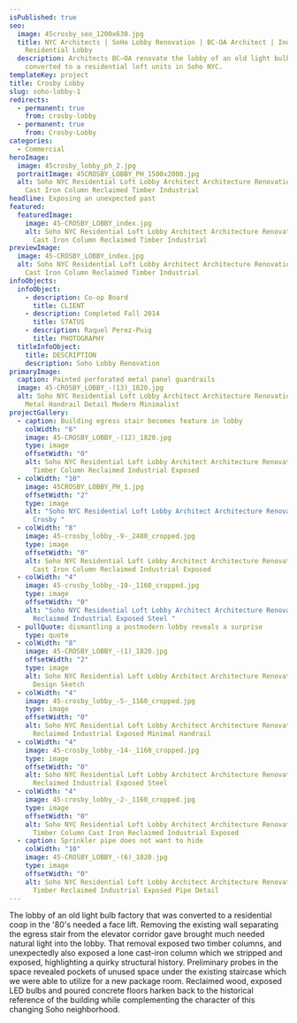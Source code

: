 ```yaml
---
isPublished: true
seo:
  image: 45crosby_seo_1200x630.jpg
  title: NYC Architects | SoHo Lobby Renovation | BC-OA Architect | Industrial
    Residential Lobby
  description: Architects BC—OA renovate the lobby of an old light bulb factory
    converted to a residential loft units in Soho NYC.
templateKey: project
title: Crosby Lobby
slug: soho-lobby-1
redirects:
  - permanent: true
    from: crosby-lobby
  - permanent: true
    from: Crosby-Lobby
categories:
  - Commercial
heroImage:
  image: 45crosby_lobby_ph_2.jpg
  portraitImage: 45CROSBY_LOBBY_PH_1500x2000.jpg
  alt: Soho NYC Residential Loft Lobby Architect Architecture Renovation Renovate
    Cast Iron Column Reclaimed Timber Industrial
headline: Exposing an unexpected past
featured:
  featuredImage:
    image: 45-CROSBY_LOBBY_index.jpg
    alt: Soho NYC Residential Loft Lobby Architect Architecture Renovation Renovate
      Cast Iron Column Reclaimed Timber Industrial
previewImage:
  image: 45-CROSBY_LOBBY_index.jpg
  alt: Soho NYC Residential Loft Lobby Architect Architecture Renovation Renovate
    Cast Iron Column Reclaimed Timber Industrial
infoObjects:
  infoObject:
    - description: Co-op Board
      title: CLIENT
    - description: Completed Fall 2014
      title: STATUS
    - description: Raquel Perez-Puig
      title: PHOTOGRAPHY
  titleInfoObject:
    title: DESCRIPTION
    description: Soho Lobby Renovation
primaryImage:
  caption: Painted perforated metal panel guardrails
  image: 45-CROSBY_LOBBY_-(13)_1820.jpg
  alt: Soho NYC Residential Loft Lobby Architect Architecture Renovation Renovate
    Metal Handrail Detail Modern Minimalist
projectGallery:
  - caption: Building egress stair becomes feature in lobby
    colWidth: "6"
    image: 45-CROSBY_LOBBY_-(12)_1820.jpg
    type: image
    offsetWidth: "0"
    alt: Soho NYC Residential Loft Lobby Architect Architecture Renovation Renovate
      Timber Column Reclaimed Industrial Exposed
  - colWidth: "10"
    image: 45CROSBY_LOBBY_PH_1.jpg
    offsetWidth: "2"
    type: image
    alt: "Soho NYC Residential Loft Lobby Architect Architecture Renovation Renovate
      Crosby "
  - colWidth: "8"
    image: 45-crosby_lobby_-9-_2480_cropped.jpg
    type: image
    offsetWidth: "0"
    alt: Soho NYC Residential Loft Lobby Architect Architecture Renovation Renovate
      Cast Iron Column Reclaimed Industrial Exposed
  - colWidth: "4"
    image: 45-crosby_lobby_-10-_1160_cropped.jpg
    type: image
    offsetWidth: "0"
    alt: "Soho NYC Residential Loft Lobby Architect Architecture Renovation Renovate
      Reclaimed Industrial Exposed Steel "
  - pullQuote: dismantling a postmodern lobby reveals a surprise
    type: quote
  - colWidth: "8"
    image: 45-CROSBY_LOBBY_-(1)_1820.jpg
    offsetWidth: "2"
    type: image
    alt: Soho NYC Residential Loft Lobby Architect Architecture Renovation Renovate
      Design Sketch
  - colWidth: "4"
    image: 45-crosby_lobby_-5-_1160_cropped.jpg
    type: image
    offsetWidth: "0"
    alt: Soho NYC Residential Loft Lobby Architect Architecture Renovation Renovate
      Reclaimed Industrial Exposed Minimal Handrail
  - colWidth: "4"
    image: 45-crosby_lobby_-14-_1160_cropped.jpg
    type: image
    offsetWidth: "0"
    alt: Soho NYC Residential Loft Lobby Architect Architecture Renovation Renovate
      Reclaimed Industrial Exposed Steel
  - colWidth: "4"
    image: 45-crosby_lobby_-2-_1160_cropped.jpg
    type: image
    offsetWidth: "0"
    alt: Soho NYC Residential Loft Lobby Architect Architecture Renovation Renovate
      Timber Column Cast Iron Reclaimed Industrial Exposed
  - caption: Sprinkler pipe does not want to hide
    colWidth: "10"
    image: 45-CROSBY_LOBBY_-(6)_1820.jpg
    type: image
    offsetWidth: "0"
    alt: Soho NYC Residential Loft Lobby Architect Architecture Renovation Renovate
      Timber Reclaimed Industrial Exposed Pipe Detail
---
```


The lobby of an old light bulb factory that was converted to a residential coop in the '80's needed a face lift. Removing the existing wall separating the egress stair from the elevator corridor gave brought much needed natural light into the lobby. That removal exposed two timber columns, and unexpectedly also exposed a lone cast-iron column which we stripped and exposed, highlighting a quirky structural history. Preliminary probes in the space revealed pockets of unused space under the existing staircase which we were able to utilize for a new package room. Reclaimed wood, exposed LED bulbs and poured concrete floors harken back to the historical reference of the building while complementing the character of this changing Soho neighborhood.
